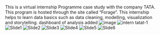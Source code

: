 This is a virtual internship Programme case study with the company TATA.
This program is hosted through the site called “Forage”.
This internship helps to learn data basics such as data cleaning, modelling, visualization and storytelling.
dashboard of analysis added
![image](https://github.com/user-attachments/assets/8f6264ad-869b-4794-a9c7-645d255ac31b)
![intern tatat-1](https://github.com/user-attachments/assets/24c906b6-904e-4b09-8af0-6e47993ec04d)
![Slide1](https://github.com/user-attachments/assets/7937c26e-b39d-44e1-bf76-3d5b6a639336)
![Slide2](https://github.com/user-attachments/assets/d0ea85a8-6f77-4488-9fca-d3f679cbea5d)
![Slide3](https://github.com/user-attachments/assets/6be1e02c-63ec-4d6d-9bf5-211415485128)
![Slide4](https://github.com/user-attachments/assets/549195fb-016f-48e1-b214-5b82f48da038)
![Slide5](https://github.com/user-attachments/assets/a600370f-a7e8-4ab2-ae01-8d70e707867a)
![Slide6](https://github.com/user-attachments/assets/d2947fd1-d7db-49c4-b4e6-79d067b5c71d)
